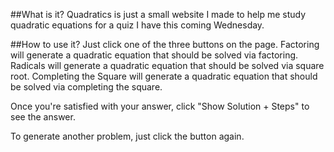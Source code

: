 ##What is it?
Quadratics is just a small website I made to help me study quadratic equations for a quiz I have this coming Wednesday.

##How to use it?
Just click one of the three buttons on the page.
Factoring will generate a quadratic equation that should be solved via factoring.
Radicals will generate a quadratic equation that should be solved via square root.
Completing the Square will generate a quadratic equation that should be solved via completing the square.

Once you're satisfied with your answer, click "Show Solution + Steps" to see the answer.

To generate another problem, just click the button again.

